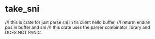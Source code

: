 # take_sni

//! this is crate for just parse sni in tls client hello buffer,
//! returm endian pos in buffer and sni
//! this crate uses the parser combinator library and DOES NOT PANIC
